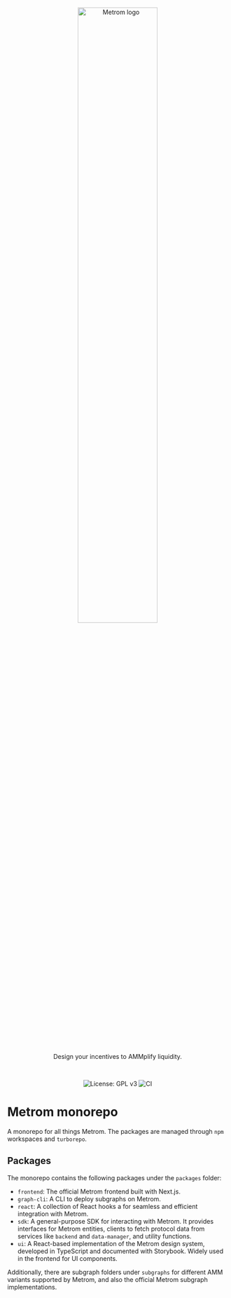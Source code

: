 <br />

<p align="center">
    <img src=".github/static/logo.svg" alt="Metrom logo" width="60%" />
</p>

<br />

<p align="center">
    Design your incentives to AMMplify liquidity.
</p>

<br />

<p align="center">
    <img src="https://img.shields.io/badge/License-GPLv3-blue.svg" alt="License: GPL v3">
    <img src="https://github.com/metrom-xyz/monorepo/actions/workflows/ci.yml/badge.svg" alt="CI">
</p>

# Metrom monorepo

A monorepo for all things Metrom. The packages are managed through `npm`
workspaces and `turborepo`.

## Packages

The monorepo contains the following packages under the `packages` folder:

- `frontend`: The official Metrom frontend built with Next.js.
- `graph-cli`: A CLI to deploy subgraphs on Metrom.
- `react`: A collection of React hooks a for seamless and efficient integration
  with Metrom.
- `sdk`: A general-purpose SDK for interacting with Metrom. It provides
  interfaces for Metrom entities, clients to fetch protocol data from services
  like `backend` and `data-manager`, and utility functions.
- `ui`: A React-based implementation of the Metrom design system, developed in
  TypeScript and documented with Storybook. Widely used in the frontend for UI
  components.

Additionally, there are subgraph folders under `subgraphs` for different AMM
variants supported by Metrom, and also the official Metrom subgraph
implementations.
